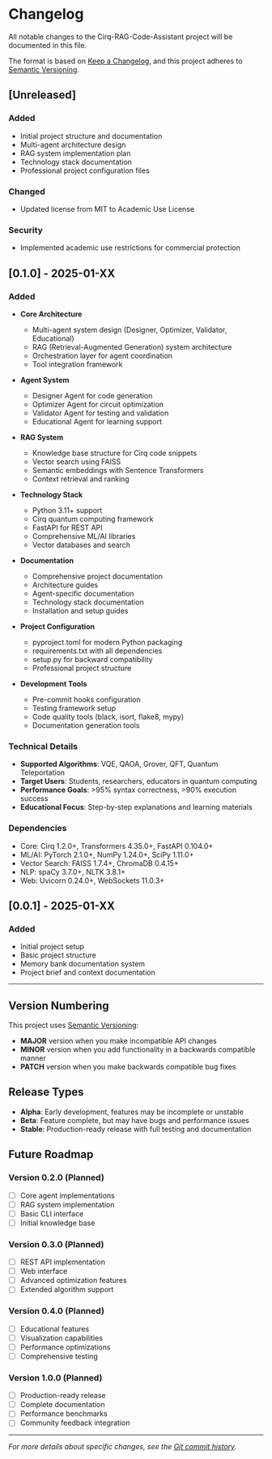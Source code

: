 # Changelog

All notable changes to the Cirq-RAG-Code-Assistant project will be documented in this file.

The format is based on [Keep a Changelog](https://keepachangelog.com/en/1.0.0/),
and this project adheres to [Semantic Versioning](https://semver.org/spec/v2.0.0.html).

## [Unreleased]

### Added
- Initial project structure and documentation
- Multi-agent architecture design
- RAG system implementation plan
- Technology stack documentation
- Professional project configuration files

### Changed
- Updated license from MIT to Academic Use License

### Security
- Implemented academic use restrictions for commercial protection

## [0.1.0] - 2025-01-XX

### Added
- **Core Architecture**
  - Multi-agent system design (Designer, Optimizer, Validator, Educational)
  - RAG (Retrieval-Augmented Generation) system architecture
  - Orchestration layer for agent coordination
  - Tool integration framework

- **Agent System**
  - Designer Agent for code generation
  - Optimizer Agent for circuit optimization
  - Validator Agent for testing and validation
  - Educational Agent for learning support

- **RAG System**
  - Knowledge base structure for Cirq code snippets
  - Vector search using FAISS
  - Semantic embeddings with Sentence Transformers
  - Context retrieval and ranking

- **Technology Stack**
  - Python 3.11+ support
  - Cirq quantum computing framework
  - FastAPI for REST API
  - Comprehensive ML/AI libraries
  - Vector databases and search

- **Documentation**
  - Comprehensive project documentation
  - Architecture guides
  - Agent-specific documentation
  - Technology stack documentation
  - Installation and setup guides

- **Project Configuration**
  - pyproject.toml for modern Python packaging
  - requirements.txt with all dependencies
  - setup.py for backward compatibility
  - Professional project structure

- **Development Tools**
  - Pre-commit hooks configuration
  - Testing framework setup
  - Code quality tools (black, isort, flake8, mypy)
  - Documentation generation tools

### Technical Details
- **Supported Algorithms**: VQE, QAOA, Grover, QFT, Quantum Teleportation
- **Target Users**: Students, researchers, educators in quantum computing
- **Performance Goals**: >95% syntax correctness, >90% execution success
- **Educational Focus**: Step-by-step explanations and learning materials

### Dependencies
- Core: Cirq 1.2.0+, Transformers 4.35.0+, FastAPI 0.104.0+
- ML/AI: PyTorch 2.1.0+, NumPy 1.24.0+, SciPy 1.11.0+
- Vector Search: FAISS 1.7.4+, ChromaDB 0.4.15+
- NLP: spaCy 3.7.0+, NLTK 3.8.1+
- Web: Uvicorn 0.24.0+, WebSockets 11.0.3+

## [0.0.1] - 2025-01-XX

### Added
- Initial project setup
- Basic project structure
- Memory bank documentation system
- Project brief and context documentation

---

## Version Numbering

This project uses [Semantic Versioning](https://semver.org/):

- **MAJOR** version when you make incompatible API changes
- **MINOR** version when you add functionality in a backwards compatible manner
- **PATCH** version when you make backwards compatible bug fixes

## Release Types

- **Alpha**: Early development, features may be incomplete or unstable
- **Beta**: Feature complete, but may have bugs and performance issues
- **Stable**: Production-ready release with full testing and documentation

## Future Roadmap

### Version 0.2.0 (Planned)
- [ ] Core agent implementations
- [ ] RAG system implementation
- [ ] Basic CLI interface
- [ ] Initial knowledge base

### Version 0.3.0 (Planned)
- [ ] REST API implementation
- [ ] Web interface
- [ ] Advanced optimization features
- [ ] Extended algorithm support

### Version 0.4.0 (Planned)
- [ ] Educational features
- [ ] Visualization capabilities
- [ ] Performance optimizations
- [ ] Comprehensive testing

### Version 1.0.0 (Planned)
- [ ] Production-ready release
- [ ] Complete documentation
- [ ] Performance benchmarks
- [ ] Community feedback integration

---

*For more details about specific changes, see the [Git commit history](https://github.com/umerfarooq/cirq-rag-code-assistant/commits/main).*
